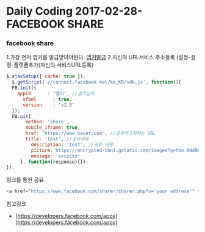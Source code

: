 # Daily Coding 2017-02-28-FACEBOOK SHARE


### facebook share
1.가장 먼저 앱키를 발급받아야한다. [앱키발급](https://developers.facebook.com/apps/)
2.자신의 URL서비스 주소등록 (설정-설정-플랫폼추가(자신의 서비스URL등록)

```javascript
$.ajaxSetup({ cache: true });
  $.getScript('//connect.facebook.net/ko_KR/sdk.js', function(){
  FB.init({
    appId      : '앱키', //앱키입력
      xfbml      : true,
      version    : 'v2.8'
  });
  FB.ui({
       method: 'share',
       mobile_iframe: true,
       href: 'https://www.naver.com', //공유하고자하는 URL
       title: 'test', //공유제목
         description: 'test', //공유 내용
         picture:'https://encrypted-tbn1.gstatic.com/images?q=tbn:ANd9GcQ7wXxZt-_vCPKBU6obu44T9PtcrGRQ6GwBrKgmvO2OaBuULpxR-A',
         message: 'zxczcxz'
     }, function(response){});
});
```
링크를 통한 공유
```javascript
<a href="https://www.facebook.com/sharer/sharer.php?u='your address'" target="blank">
```







참고링크
* [https://developers.facebook.com/apps](https://developers.facebook.com/apps)
